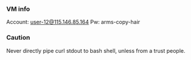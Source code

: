 ### VM info
Account: user-12@115.146.85.164
Pw: arms-copy-hair

### Caution
Never directly pipe curl stdout to bash shell, unless from a trust people.

